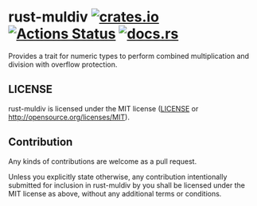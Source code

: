 # rust-muldiv [![crates.io](https://img.shields.io/crates/v/muldiv.svg)](https://crates.io/crates/muldiv) [![Actions Status](https://github.com/sdroege/rust-muldiv/workflows/rust-muldiv/badge.svg)](https://github.com/sdroege/rust-muldiv/actions) [![docs.rs](https://docs.rs/muldiv/badge.svg)](https://docs.rs/muldiv)

Provides a trait for numeric types to perform combined multiplication and
division with overflow protection.

## LICENSE

rust-muldiv is licensed under the MIT license ([LICENSE](LICENSE) or
http://opensource.org/licenses/MIT).

## Contribution

Any kinds of contributions are welcome as a pull request.

Unless you explicitly state otherwise, any contribution intentionally submitted
for inclusion in rust-muldiv by you shall be licensed under the MIT license as above,
without any additional terms or conditions.
